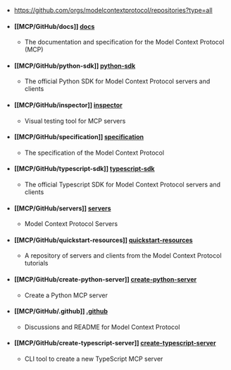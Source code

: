 - https://github.com/orgs/modelcontextprotocol/repositories?type=all

- #### [[MCP/GitHub/docs]] [docs](https://github.com/modelcontextprotocol/docs)
  - The documentation and specification for the Model Context Protocol (MCP)

- #### [[MCP/GitHub/python-sdk]] [python-sdk](https://github.com/modelcontextprotocol/python-sdk)
  - The official Python SDK for Model Context Protocol servers and clients

- #### [[MCP/GitHub/inspector]] [inspector](https://github.com/modelcontextprotocol/inspector)
  - Visual testing tool for MCP servers

- #### [[MCP/GitHub/specification]] [specification](https://github.com/modelcontextprotocol/specification)
  - The specification of the Model Context Protocol

- #### [[MCP/GitHub/typescript-sdk]] [typescript-sdk](https://github.com/modelcontextprotocol/typescript-sdk)
  - The official Typescript SDK for Model Context Protocol servers and clients

- #### [[MCP/GitHub/servers]] [servers](https://github.com/modelcontextprotocol/servers)
  - Model Context Protocol Servers

- #### [[MCP/GitHub/quickstart-resources]] [quickstart-resources](https://github.com/modelcontextprotocol/quickstart-resources)
  - A repository of servers and clients from the Model Context Protocol tutorials

- #### [[MCP/GitHub/create-python-server]] [create-python-server](https://github.com/modelcontextprotocol/create-python-server)
  - Create a Python MCP server

- #### [[MCP/GitHub/.github]] [.github](https://github.com/modelcontextprotocol/.github)
  - Discussions and README for Model Context Protocol

- #### [[MCP/GitHub/create-typescript-server]] [create-typescript-server](https://github.com/modelcontextprotocol/create-typescript-server)
  - CLI tool to create a new TypeScript MCP server